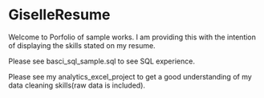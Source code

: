 # GiselleResume
Welcome to Porfolio of sample works. I am providing this with the intention of displaying the skills stated on my resume.

Please see basci_sql_sample.sql to see SQL experience.

Please see my analytics_excel_project to get a good understanding of my data cleaning skills(raw data is included).
